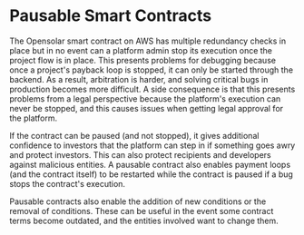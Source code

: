 # Pausable Smart Contracts

The Opensolar smart contract on AWS has multiple redundancy checks in place but in no event can a platform admin stop its execution once the project flow is in place. This presents problems for debugging because once a project's payback loop is stopped, it can only be started through the backend. As a result, arbitration is harder, and solving critical bugs in production becomes more difficult. A side consequence is that this presents problems from a legal perspective because the platform's execution can never be stopped, and this causes issues when getting legal approval for the platform. 

If the contract can be paused \(and not stopped\), it gives additional confidence to investors that the platform can step in if something goes awry and protect investors. This can also protect recipients and developers against malicious entities. A pausable contract also enables payment loops \(and the contract itself\) to be restarted while the contract is paused if a bug stops the contract's execution.

Pausable contracts also enable the addition of new conditions or the removal of conditions. These can be useful in the event some contract terms become outdated, and the entities involved want to change them.

